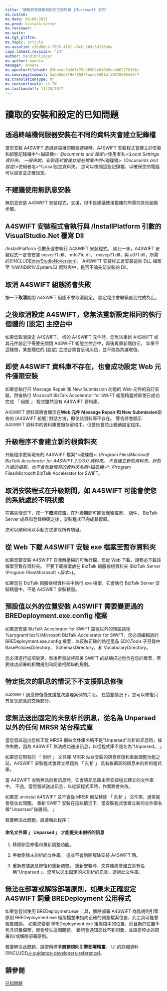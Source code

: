```yaml
---
title: "讀取的安裝和設定的已知問題 |Microsoft 文件"
ms.custom: 
ms.date: 06/08/2017
ms.prod: biztalk-server
ms.reviewer: 
ms.suite: 
ms.tgt_pltfrm: 
ms.topic: article
ms.assetid: c58d9dcb-7835-4181-a6cb-203c5d138e6a
caps.latest.revision: "24"
author: MandiOhlinger
ms.author: mandia
manager: anneta
ms.openlocfilehash: 83bbeec3430f479d28502e818b9ead402278f9b1
ms.sourcegitcommit: 5abd0ed3f9e4858ffaaec5481bfa8878595e95f7
ms.translationtype: MT
ms.contentlocale: zh-TW
ms.lasthandoff: 11/28/2017
---
```

# <a name="read-the-installation-and-configuration-known-issues"></a>讀取的安裝和設定的已知問題
  
## <a name="installing-over-terminal-server-creates-log-files-in-a-different-folder"></a>透過終端機伺服器安裝在不同的資料夾會建立記錄檔  
 當您安裝 A4SWIFT 透過終端機伺服器連線時，A4SWIFT 安裝程式會建立的安裝和組態記錄檔中*\<磁碟機\>*: \Documents and 設定\\*\<使用者名\>*\Local Settings 資料夾。 一般來說，安裝程式會建立這些檔案中的*\<磁碟機\>*: \Documents and 設定\\*\<使用者名\>*\Local設定資料夾。 您可以檢閱這些記錄檔，以確保您的電腦可以設定並正確設定。  
  
## <a name="silent-installation-is-not-recommended"></a>不建議使用無訊息安裝  
 無訊息安裝 A4SWIFT 安裝程式，支援，但不是建議使用複雜的所需的其他組態步驟。  
  
## <a name="a4swift-setup-runs-with-the-installplatform-argument-that-overwrites-dlls-for-visualstudionet"></a>A4SWIFT 安裝程式會執行與 /InstallPlatform 引數的 VisualStudio.Net 覆寫 Dll  
 /InstallPlatform 引數永遠會執行 A4SWIFT 安裝程式。 如此一來，A4SWIFT 安裝程式一定會安裝 msvcr71.dll、 mfc71u.dll、 msvcp71.dll，與 atl71.dll，所需的[!INCLUDE[btsVStudioNoVersion](../../includes/btsvstudionoversion-md.md)]。 A4SWIFT 安裝程式會安裝這些 DLL 檔案至 %WINDIR%\System32 資料夾中，是否不論先前安裝的 Dll。  
  
## <a name="canceling-a4swift-configuration-will-fail"></a>取消 A4SWIFT 組態將會失敗  
 按一下**取消**期間 A4SWIFT 組態不會取消設定。 設定程序會繼續直到完成為止。  
  
## <a name="after-unconfiguring-a4swift-you-cannot-reconfigure-in-the-same-instance-of-the-configuration-console"></a>之後取消設定 A4SWIFT，您無法重新設定相同的執行個體的 [設定] 主控台中  
 如果您取消設定 A4SWIFT、 或的 A4SWIFT 元件時，您無法重新 A4SWIFT 或其元件設定不需要先關閉 A4SWIFT 組態主控台中，再後再重新開啟它。 如果不這樣做，某些欄位的 [設定] 主控台將會呈現灰色，並不能為其選取值。  
  
## <a name="configuration-of-a-web-components-only-installation-will-succeed-even-if-no-a4swift-database-exists"></a>即使 A4SWIFT 資料庫不存在，也會成功設定 Web 元件僅限安裝  
 如果您執行只 Message Repair 和 New Submission 功能的 Web 元件的自訂安裝，然後執行 Microsoft BizTalk Accelerator for SWIFT 組態精靈將即使已成功完成 「 組態 」 程式雖然沒有 A4SWIFT 資料庫。  
  
 A4SWIFT 資料庫將會顯示在**Web 元件 Message Repair 和 New Submission**窗格的 [A4SWIFT 組態] 對話方塊，即使該資料庫不存在。 警告將會顯示 A4SWIFT 資料中的資料庫會儲存窗格中，但警告會防止繼續設定程序。  
  
## <a name="upgrade-process-does-not-create-a-new-root-folder"></a>升級程序不會建立新的根資料夾  
 升級程序更新現有的 A4SWIFT 檔案*\<磁碟機\>*: \Program Files\Microsoft BizTalk Accelerator for A4SWIFT 2.3/3.0 資料夾。 不會建立新的資料夾，針對升級的檔案，也不會改變現有的資料夾名稱*\<磁碟機\>*: \Program Files\Microsoft BizTalk Accelerator for SWIFT。  
  
## <a name="canceling-setup-during-an-upgrade-for-a4swift-may-leave-your-system-in-an-unknown-state"></a>取消安裝程式在升級期間，如 A4SWIFT 可能會使您的系統處於不明狀態  
 在某些情況下，按一下**取消**按鈕，在升級期間可能會保留檔案、 組件、 BizTalk Server 成品和登錄機碼之後，安裝程式已完成其復原。  
  
 您可以順利地以手動方式移除所有項目。  
  
## <a name="download-the-a4swift-setup-exe-file-from-the-web-into-a-temp-folder"></a>從 Web 下載 A4SWIFT 安裝 exe 檔案至暫存資料夾  
 如果您要安裝 A4SWIFT 自我解壓縮的可執行檔，您從 Web 下載，請務必下載該檔案至暫存資料夾。 不要下載檔案放在 BizTalk 伺服器根資料夾 (BizTalk Server \Program Files\Microsoft \<*版本*\>)。  
  
 如果您在 BizTalk 伺服器根資料夾中執行 exe 檔案，它會執行 BizTalk Server 安裝精靈中，不是 A4SWIFT 安裝精靈。  
  
## <a name="installing-a4swift-in-a-location-other-than-the-default-requires-changes-to-the-bredeploymentexeconfig-file"></a>預設值以外的位置安裝 A4SWIFT 需要變更過的 BREDeployment.exe.config 檔案  
 如果您安裝 BizTalk Accelerator for SWIFT 路徑以外的預設路徑 %programfiles%\Microsoft BizTalk Accelerator for SWIFT，您必須編輯過的 BREDeployment.exe.config 檔案，以反映正確的路徑產品 SDK\Tools 子目錄中BasePoliciesDirectory、 SchemasDirectory，和 VocabularyDirectory。  
  
 您必須進行這項變更，然後再嘗試將部署 SWIFT 的結構描述包含在您的專案，若要成功部署的相關規則和詞彙相關聯的規則。  
  
## <a name="message-repair-is-not-supported-for-certain-batched-message-scenarios"></a>特定批次的訊息的情況下不支援訊息修復  
 A4SWIFT 訊息修復僅支援批次處理案例的片段。 在這些情況下，您可以修復只有批次訊息的交換部分。  
  
## <a name="you-cannot-submit-a-fixed-unparsed-message-from-a-mrsr-site-library-named-anything-other-than-unparsed"></a>您無法送出固定的未剖析的訊息，從名為 Unparsed 以外的任何 MRSR 站台程式庫  
 當您嘗試送出您修正從 MRSR 網站文件庫名稱不是"Unparsed"剖析的訊息時，操作失敗，因為 A4SWIFT 無法成功送出訊息，以從程式庫不是名為"Unparsed。 」  
  
 如果您在現有的 「 剖析 」 文件庫 MRSR 站台安裝的訊息修復和重新調整功能之前，A4SWIFT 安裝程式會建立標題為 「 剖析 」 具有後置詞的訊息未剖析的程式庫。  
  
 當 A4SWIFT 收到無法剖析訊息時，它會將訊息路由至安裝程式建立的文件庫中。 不過，當您嘗試送出訊息，以從該程式庫時，作業將會失敗。  
  
 如果您 uninstal A4SWIFT 並不會從 MRSR 網站移除 「 剖析 」 文件庫，通常就會發生此問題。  重新 SWIFT 安裝在這些情況下，當安裝程式會建立新的文件庫名稱"Unparsed"後置詞。 」  
  
 若要解決此問題，請遵循此程序：  
  
#### <a name="to-name-a-library-unparsed-in-order-to-submit-unparsed-messages"></a>命名文件庫 」 Unparsed 」 才能提交未剖析的訊息  
  
1.  移除訊息修復和重新調整功能。  
  
2.  手動刪除未剖析的文件庫。 這並不會刪除解除安裝 A4SWIFT 時。  
  
3.  重新安裝訊息修復和重新調整。 重新安裝時，文件庫將會建立具有名稱"Unparsed 」，您可以送出固定的未剖析的訊息，透過此文件庫。  
  
## <a name="bredeployment-utility-cannot-deploy-or-undeploy-policies-if-a4swift-vocabularies-are-not-correctly-configured"></a>無法在部署或解除部署原則，如果未正確設定 A4SWIFT 詞彙 BREDeployment 公用程式  
 如果您嘗試使用 BREDeployment.exe 工具，解除部署 A4SWIFT 商務規則引擎原則 BREDeployment.exe 組態檔並未指向正確的詞彙檔案位置，此工具可能會報告錯誤。 如果您變更 BREDeployment.exe 組態檔中的位置，而且新的位置不包含詞彙檔案，就會發生這個問題。 錯誤會通知您找不到詞彙，並設定停止的部署和/或解除部署原則。  
  
 若要解決此問題，請使用標準**商務規則引擎部署精靈**。 UI 的詳細資料[!INCLUDE[ui-guidance-developers-reference](../../includes/ui-guidance-developers-reference.md)]。
  
## <a name="see-also"></a>請參閱  
 [已知問題](../../adapters-and-accelerators/accelerator-swift/known-issues5.md)